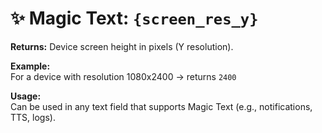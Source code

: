 # ✨ Magic Text: `{screen_res_y}`

**Returns:** Device screen height in pixels (Y resolution).

**Example:**  
For a device with resolution 1080x2400 → returns `2400`

**Usage:**  
Can be used in any text field that supports Magic Text (e.g., notifications, TTS, logs).